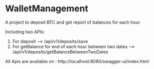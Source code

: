 # WalletManagement
A project to deposit BTC and get report of balances for each hour

Including two APIs:

1. For deposit --> /api/v1/deposits/save
2. For getBalance for end of each hour between two dates --> /api/v1/deposits/getBalanceBetweenTwoDates





All Apis are available on : http://localhost:8080/swagger-ui/index.html
